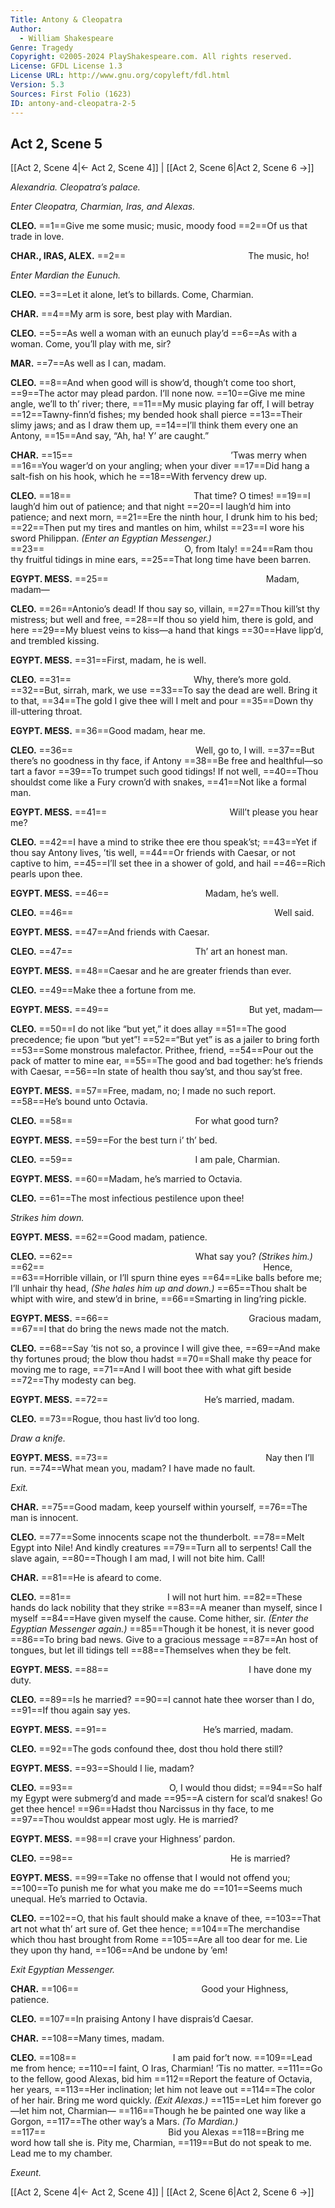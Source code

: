 ```yaml
---
Title: Antony & Cleopatra
Author: 
  - William Shakespeare
Genre: Tragedy
Copyright: ©2005-2024 PlayShakespeare.com. All rights reserved.
License: GFDL License 1.3
License URL: http://www.gnu.org/copyleft/fdl.html
Version: 5.3
Sources: First Folio (1623)
ID: antony-and-cleopatra-2-5
---
```


## Act 2, Scene 5
[[Act 2, Scene 4|← Act 2, Scene 4]] | [[Act 2, Scene 6|Act 2, Scene 6 →]]

*Alexandria. Cleopatra’s palace.*

*Enter Cleopatra, Charmian, Iras, and Alexas.*

**CLEO.**
==1==Give me some music; music, moody food
==2==Of us that trade in love.

**CHAR., IRAS, ALEX.**
==2==              The music, ho!

*Enter Mardian the Eunuch.*

**CLEO.**
==3==Let it alone, let’s to billards. Come, Charmian.

**CHAR.**
==4==My arm is sore, best play with Mardian.

**CLEO.**
==5==As well a woman with an eunuch play’d
==6==As with a woman. Come, you’ll play with me, sir?

**MAR.**
==7==As well as I can, madam.

**CLEO.**
==8==And when good will is show’d, though’t come too short,
==9==The actor may plead pardon. I’ll none now.
==10==Give me mine angle, we’ll to th’ river; there,
==11==My music playing far off, I will betray
==12==Tawny-finn’d fishes; my bended hook shall pierce
==13==Their slimy jaws; and as I draw them up,
==14==I’ll think them every one an Antony,
==15==And say, “Ah, ha! Y’ are caught.”

**CHAR.**
==15==                  ’Twas merry when
==16==You wager’d on your angling; when your diver
==17==Did hang a salt-fish on his hook, which he
==18==With fervency drew up.

**CLEO.**
==18==              That time? O times!
==19==I laugh’d him out of patience; and that night
==20==I laugh’d him into patience; and next morn,
==21==Ere the ninth hour, I drunk him to his bed;
==22==Then put my tires and mantles on him, whilst
==23==I wore his sword Philippan.
*(Enter an Egyptian Messenger.)*
==23==                O, from Italy!
==24==Ram thou thy fruitful tidings in mine ears,
==25==That long time have been barren.

**EGYPT. MESS.**
==25==                  Madam, madam⁠—

**CLEO.**
==26==Antonio’s dead! If thou say so, villain,
==27==Thou kill’st thy mistress; but well and free,
==28==If thou so yield him, there is gold, and here
==29==My bluest veins to kiss—a hand that kings
==30==Have lipp’d, and trembled kissing.

**EGYPT. MESS.**
==31==First, madam, he is well.

**CLEO.**
==31==              Why, there’s more gold.
==32==But, sirrah, mark, we use
==33==To say the dead are well. Bring it to that,
==34==The gold I give thee will I melt and pour
==35==Down thy ill-uttering throat.

**EGYPT. MESS.**
==36==Good madam, hear me.

**CLEO.**
==36==              Well, go to, I will.
==37==But there’s no goodness in thy face, if Antony
==38==Be free and healthful—so tart a favor
==39==To trumpet such good tidings! If not well,
==40==Thou shouldst come like a Fury crown’d with snakes,
==41==Not like a formal man.

**EGYPT. MESS.**
==41==              Will’t please you hear me?

**CLEO.**
==42==I have a mind to strike thee ere thou speak’st;
==43==Yet if thou say Antony lives, ’tis well,
==44==Or friends with Caesar, or not captive to him,
==45==I’ll set thee in a shower of gold, and hail
==46==Rich pearls upon thee.

**EGYPT. MESS.**
==46==           Madam, he’s well.

**CLEO.**
==46==                       Well said.

**EGYPT. MESS.**
==47==And friends with Caesar.

**CLEO.**
==47==              Th’ art an honest man.

**EGYPT. MESS.**
==48==Caesar and he are greater friends than ever.

**CLEO.**
==49==Make thee a fortune from me.

**EGYPT. MESS.**
==49==                But yet, madam⁠—

**CLEO.**
==50==I do not like “but yet,” it does allay
==51==The good precedence; fie upon “but yet”!
==52==“But yet” is as a jailer to bring forth
==53==Some monstrous malefactor. Prithee, friend,
==54==Pour out the pack of matter to mine ear,
==55==The good and bad together: he’s friends with Caesar,
==56==In state of health thou say’st, and thou say’st free.

**EGYPT. MESS.**
==57==Free, madam, no; I made no such report.
==58==He’s bound unto Octavia.

**CLEO.**
==58==              For what good turn?

**EGYPT. MESS.**
==59==For the best turn i’ th’ bed.

**CLEO.**
==59==              I am pale, Charmian.

**EGYPT. MESS.**
==60==Madam, he’s married to Octavia.

**CLEO.**
==61==The most infectious pestilence upon thee!

*Strikes him down.*

**EGYPT. MESS.**
==62==Good madam, patience.

**CLEO.**
==62==              What say you?
*(Strikes him.)*
==62==                         Hence,
==63==Horrible villain, or I’ll spurn thine eyes
==64==Like balls before me; I’ll unhair thy head,
*(She hales him up and down.)*
==65==Thou shalt be whipt with wire, and stew’d in brine,
==66==Smarting in ling’ring pickle.

**EGYPT. MESS.**
==66==                Gracious madam,
==67==I that do bring the news made not the match.

**CLEO.**
==68==Say ’tis not so, a province I will give thee,
==69==And make thy fortunes proud; the blow thou hadst
==70==Shall make thy peace for moving me to rage,
==71==And I will boot thee with what gift beside
==72==Thy modesty can beg.

**EGYPT. MESS.**
==72==           He’s married, madam.

**CLEO.**
==73==Rogue, thou hast liv’d too long.

*Draw a knife.*

**EGYPT. MESS.**
==73==                  Nay then I’ll run.
==74==What mean you, madam? I have made no fault.

*Exit.*

**CHAR.**
==75==Good madam, keep yourself within yourself,
==76==The man is innocent.

**CLEO.**
==77==Some innocents scape not the thunderbolt.
==78==Melt Egypt into Nile! And kindly creatures
==79==Turn all to serpents! Call the slave again,
==80==Though I am mad, I will not bite him. Call!

**CHAR.**
==81==He is afeard to come.

**CLEO.**
==81==           I will not hurt him.
==82==These hands do lack nobility that they strike
==83==A meaner than myself, since I myself
==84==Have given myself the cause. Come hither, sir.
*(Enter the Egyptian Messenger again.)*
==85==Though it be honest, it is never good
==86==To bring bad news. Give to a gracious message
==87==An host of tongues, but let ill tidings tell
==88==Themselves when they be felt.

**EGYPT. MESS.**
==88==                I have done my duty.

**CLEO.**
==89==Is he married?
==90==I cannot hate thee worser than I do,
==91==If thou again say yes.

**EGYPT. MESS.**
==91==           He’s married, madam.

**CLEO.**
==92==The gods confound thee, dost thou hold there still?

**EGYPT. MESS.**
==93==Should I lie, madam?

**CLEO.**
==93==           O, I would thou didst;
==94==So half my Egypt were submerg’d and made
==95==A cistern for scal’d snakes! Go get thee hence!
==96==Hadst thou Narcissus in thy face, to me
==97==Thou wouldst appear most ugly. He is married?

**EGYPT. MESS.**
==98==I crave your Highness’ pardon.

**CLEO.**
==98==                  He is married?

**EGYPT. MESS.**
==99==Take no offense that I would not offend you;
==100==To punish me for what you make me do
==101==Seems much unequal. He’s married to Octavia.

**CLEO.**
==102==O, that his fault should make a knave of thee,
==103==That art not what th’ art sure of. Get thee hence;
==104==The merchandise which thou hast brought from Rome
==105==Are all too dear for me. Lie they upon thy hand,
==106==And be undone by ’em!

*Exit Egyptian Messenger.*

**CHAR.**
==106==              Good your Highness, patience.

**CLEO.**
==107==In praising Antony I have disprais’d Caesar.

**CHAR.**
==108==Many times, madam.

**CLEO.**
==108==           I am paid for’t now.
==109==Lead me from hence;
==110==I faint, O Iras, Charmian! ’Tis no matter.
==111==Go to the fellow, good Alexas, bid him
==112==Report the feature of Octavia, her years,
==113==Her inclination; let him not leave out
==114==The color of her hair. Bring me word quickly.
*(Exit Alexas.)*
==115==Let him forever go—let him not, Charmian⁠—
==116==Though he be painted one way like a Gorgon,
==117==The other way’s a Mars.
*(To Mardian.)*
==117==              Bid you Alexas
==118==Bring me word how tall she is. Pity me, Charmian,
==119==But do not speak to me. Lead me to my chamber.

*Exeunt.*

[[Act 2, Scene 4|← Act 2, Scene 4]] | [[Act 2, Scene 6|Act 2, Scene 6 →]]
